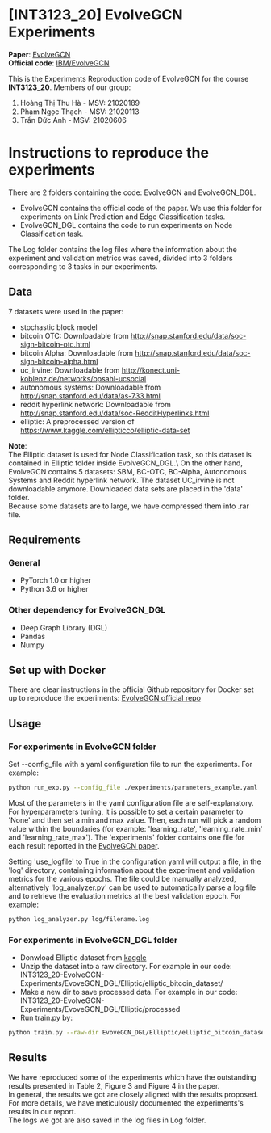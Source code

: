 # [INT3123_20] EvolveGCN Experiments
**Paper**: [EvolveGCN](https://arxiv.org/abs/1902.10191)\
**Official code**: [IBM/EvolveGCN](https://github.com/IBM/EvolveGCN)

This is the Experiments Reproduction code of EvolveGCN for the course **INT3123_20**. 
Members of our group:
1. Hoàng Thị Thu Hà - MSV: 21020189
2. Phạm Ngọc Thạch  - MSV: 21020113
3. Trần Đức Anh     - MSV: 21020606

# Instructions to reproduce the experiments

There are 2 folders containing the code: EvolveGCN and EvolveGCN_DGL.
- EvolveGCN contains the official code of the paper. We use this folder for experiments on Link Prediction and Edge Classification tasks. 
- EvolveGCN_DGL contains the code to run experiments on Node Classification task.

The Log folder contains the log files where the information about the experiment and validation metrics was saved, divided into 3 folders corresponding to 3 tasks in our experiments. 

## Data

7 datasets were used in the paper:

- stochastic block model
- bitcoin OTC: Downloadable from http://snap.stanford.edu/data/soc-sign-bitcoin-otc.html
- bitcoin Alpha: Downloadable from http://snap.stanford.edu/data/soc-sign-bitcoin-alpha.html
- uc_irvine: Downloadable from http://konect.uni-koblenz.de/networks/opsahl-ucsocial
- autonomous systems: Downloadable from http://snap.stanford.edu/data/as-733.html
- reddit hyperlink network: Downloadable from http://snap.stanford.edu/data/soc-RedditHyperlinks.html
- elliptic: A preprocessed version of https://www.kaggle.com/ellipticco/elliptic-data-set

**Note**:\
The Elliptic dataset is used for Node Classification task, so this dataset is contained in Elliptic folder inside EvolveGCN_DGL.\ 
On the other hand, EvolveGCN contains 5 datasets: SBM, BC-OTC, BC-Alpha, Autonomous Systems and Reddit hyperlink network. The dataset UC_irvine is not downloadable anymore. Downloaded data sets are placed in the 'data' folder.\
Because some datasets are to large, we have compressed them into .rar file.

## Requirements
### General
- PyTorch 1.0 or higher
- Python 3.6 or higher

### Other dependency for EvolveGCN_DGL
* Deep Graph Library (DGL)
* Pandas
* Numpy


## Set up with Docker
There are clear instructions in the official Github repository for Docker set up to reproduce the experiments: [EvolveGCN official repo](https://github.com/IBM/EvolveGCN)

## Usage

### For experiments in EvolveGCN folder

Set --config_file with a yaml configuration file to run the experiments. For example:

```sh
python run_exp.py --config_file ./experiments/parameters_example.yaml
```

Most of the parameters in the yaml configuration file are self-explanatory. For hyperparameters tuning, it is possible to set a certain parameter to 'None' and then set a min and max value. Then, each run will pick a random value within the boundaries (for example: 'learning_rate', 'learning_rate_min' and 'learning_rate_max').
The 'experiments' folder contains one file for each result reported in the [EvolveGCN paper](https://arxiv.org/abs/1902.10191).

Setting 'use_logfile' to True in the configuration yaml will output a file, in the 'log' directory, containing information about the experiment and validation metrics for the various epochs. The file could be manually analyzed, alternatively 'log_analyzer.py' can be used to automatically parse a log file and to retrieve the evaluation metrics at the best validation epoch. For example:
```sh
python log_analyzer.py log/filename.log
```

### For experiments in EvolveGCN_DGL folder

<!-- #### Dependency
* Deep Graph Library (DGL)
* Pandas
* Numpy -->

* Donwload Elliptic dataset from [kaggle](https://kaggle.com/ellipticco/elliptic-data-set)
* Unzip the dataset into a raw directory. For example in our code: INT3123_20-EvolveGCN-Experiments/EvoveGCN_DGL/Elliptic/elliptic_bitcoin_dataset/
* Make a new dir to save processed data. For example in our code: INT3123_20-EvolveGCN-Experiments/EvoveGCN_DGL/Elliptic/processed
* Run train.py by:

```bash
python train.py --raw-dir EvoveGCN_DGL/Elliptic/elliptic_bitcoin_dataset/ --processed-dir EvoveGCN_DGL/Elliptic/processed
```

## Results

We have reproduced some of the experiments which have the outstanding results presented in Table 2, Figure 3 and Figure 4 in the paper.\
In general, the results we got are closely aligned with the results proposed. For more details, we have meticulously documented the experiments's results in our report.\
The logs we got are also saved in the log files in Log folder.









 

